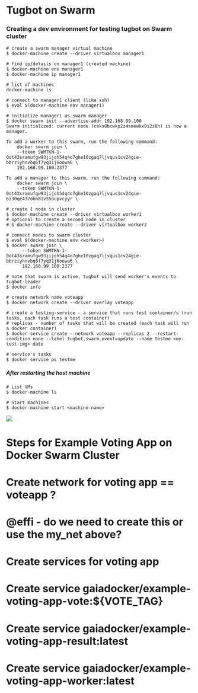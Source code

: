 # Tugbot on Swarm
### Creating a dev environment for testing tugbot on Swarm cluster

```cli
# create a swarm manager virtual machine
$ docker-machine create --driver virtualbox manager1

# find ip/details on manager1 (created machine)
$ docker-machine env manager1
$ docker-machine ip manager1

# list of machines
docker-machine ls

# connect to manager1 client (like ssh)
$ eval $(docker-machine env manager1)

# initialize manager1 as swarm manager
$ docker swarm init --advertise-addr 192.168.99.100
Swarm initialized: current node (ceks8bcwkp2z4smewkx0i2z8h) is now a manager.

To add a worker to this swarm, run the following command:
    docker swarm join \
    --token SWMTKN-1-0ot43sramufgw93jijoh54q4o7ghe10zgaq7ljvqus1cv24gie-bbrziyhnvbq6f7yq31j6oowa6 \
    192.168.99.100:2377

To add a manager to this swarm, run the following command:
    docker swarm join \
    --token SWMTKN-1-0ot43sramufgw93jijoh54q4o7ghe10zgaq7ljvqus1cv24gie-6i30qe437o6n81v55oupvcyyr \

# create 1 node in cluster
$ docker-machine create --driver virtualbox worker1
# optional to create a second node in cluster
# $ docker-machine create --driver virtualbox worker2

# connect nodes to swarm cluster
$ eval $(docker-machine env <worker>)
$ docker swarm join \
      --token SWMTKN-1-0ot43sramufgw93jijoh54q4o7ghe10zgaq7ljvqus1cv24gie-bbrziyhnvbq6f7yq31j6oowa6 \
      192.168.99.100:2377

# note that swarm is active, tugbot will send worker's events to tugbot-leader
$ docker info
      
# create network name voteapp
$ docker network create --driver overlay voteapp

# create a testing-service - a service that runs test container/s (run tasks, each task runs a test container)
# replicas - number of tasks that will be created (each task will run a docker container)
$ docker service create --network voteapp --replicas 2 --restart-condition none --label tugbot.swarm.event=update --name testme <my-test-img> date

# service's tasks
$ docker service ps testme
```
##### After restarting the host machine
```
# List VMs
$ docker-machine ls

# Start machines
$ docker-machine start <machine-name>
```
<img src="https://cdn.rawgit.com/gaia-docker/tugbot/master/doc/swarm/components.svg">

# Steps for Example Voting App on Docker Swarm Cluster
# Create network for voting app == voteapp ?
# @effi - do we need to create this or use the my_net above?

# Create services for voting app
# Create service gaiadocker/example-voting-app-vote:${VOTE_TAG}

# Create service gaiadocker/example-voting-app-result:latest

# Create service gaiadocker/example-voting-app-worker:latest
